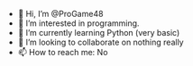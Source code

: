 - 👋 Hi, I’m @ProGame48
- 👀 I’m interested in programming.
- 🌱 I’m currently learning Python (very basic)
- 💞️ I’m looking to collaborate on nothing really
- 📫 How to reach me: No

<!---
ProGame48/ProGame48 is a ✨ special ✨ repository because its `README.md` (this file) appears on your GitHub profile.
You can click the Preview link to take a look at your changes.
--->
